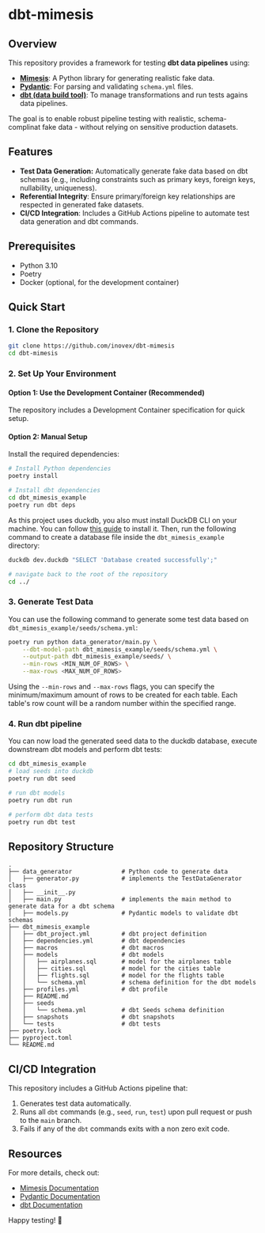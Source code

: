 # dbt-mimesis

## Overview
This repository provides a framework for testing **dbt data pipelines** using:

- **[Mimesis](https://mimesis.name/master/)**: A Python library for generating realistic fake data.
- **[Pydantic](https://docs.pydantic.dev/latest/)**: For parsing and validating `schema.yml` files.
- **[dbt (data build tool)](https://www.getdbt.com/)**: To manage transformations and run tests agains data pipelines.

The goal is to enable robust pipeline testing with realistic, schema-complinat fake data - without relying on sensitive production datasets.

## Features

- **Test Data Generation:** Automatically generate fake data based on dbt schemas (e.g., including constraints such as primary keys, foreign keys, nullability, uniqueness).
- **Referential Integrity**: Ensure primary/foreign key relationships are respected in generated fake datasets.
- **CI/CD Integration**: Includes a GitHub Actions pipeline to automate test data generation and dbt commands.

## Prerequisites
- Python 3.10
- Poetry
- Docker (optional, for the development container)

## Quick Start
### 1. Clone the Repository
```bash
git clone https://github.com/inovex/dbt-mimesis
cd dbt-mimesis
```

### 2. Set Up Your Environment

#### Option 1: Use the Development Container (Recommended)
The repository includes a Development Container specification for quick setup.

#### Option 2: Manual Setup
Install the required dependencies:
```bash
# Install Python dependencies
poetry install

# Install dbt dependencies
cd dbt_mimesis_example
poetry run dbt deps
```

As this project uses duckdb, you also must install DuckDB CLI on your machine. You can follow [this guide](https://duckdb.org/docs/installation/) to install it. Then, run the following command to create a database file inside the `dbt_mimesis_example` directory:
```bash
duckdb dev.duckdb "SELECT 'Database created successfully';"

# navigate back to the root of the repository
cd ../
```

### 3. Generate Test Data
You can use the following command to generate some test data based on `dbt_mimesis_example/seeds/schema.yml`:
```bash
poetry run python data_generator/main.py \
    --dbt-model-path dbt_mimesis_example/seeds/schema.yml \
    --output-path dbt_mimesis_example/seeds/ \
    --min-rows <MIN_NUM_OF_ROWS> \
    --max-rows <MAX_NUM_OF_ROWS>
```

Using the `--min-rows` and `--max-rows` flags, you can specify the minimum/maximum amount of rows to be created for each table. Each table's row count will be a random number within the specified range.

### 4. Run dbt pipeline
You can now load the generated seed data to the duckdb database, execute downstream dbt models and perform dbt tests:

```bash
cd dbt_mimesis_example
# load seeds into duckdb
poetry run dbt seed

# run dbt models
poetry run dbt run

# perform dbt data tests
poetry run dbt test
```

## Repository Structure
```
.
├── data_generator              # Python code to generate data
│   ├── generator.py            # implements the TestDataGenerator class
│   ├── __init__.py
│   ├── main.py                 # implements the main method to generate data for a dbt schema
│   ├── models.py               # Pydantic models to validate dbt schemas
├── dbt_mimesis_example
│   ├── dbt_project.yml         # dbt project definition
│   ├── dependencies.yml        # dbt dependencies
│   ├── macros                  # dbt macros
│   ├── models                  # dbt models
│   │   ├── airplanes.sql       # model for the airplanes table
│   │   ├── cities.sql          # model for the cities table
│   │   ├── flights.sql         # model for the flights table
│   │   └── schema.yml          # schema definition for the dbt models
│   ├── profiles.yml            # dbt profile
│   ├── README.md
│   ├── seeds
│   │   └── schema.yml          # dbt Seeds schema definition
│   ├── snapshots               # dbt snapshots
│   └── tests                   # dbt tests
├── poetry.lock
├── pyproject.toml
└── README.md
```
## CI/CD Integration
This repository includes a GitHub Actions pipeline that:
1. Generates test data automatically.
2. Runs all `dbt` commands (e.g., `seed`, `run`, `test`) upon pull request or push to the `main` branch.
3. Fails if any of the `dbt` commands exits with a non zero exit code.

## Resources
For more details, check out:
- [Mimesis Documentation](https://mimesis.name/master/)
- [Pydantic Documentation](https://docs.pydantic.dev/latest/)
- [dbt Documentation](https://docs.getdbt.com/docs/build/documentation)

Happy testing! 🎉

